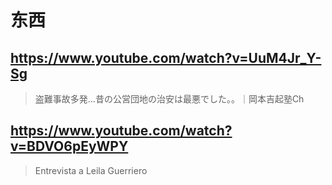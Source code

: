 # 东西

## https://www.youtube.com/watch?v=UuM4Jr_Y-Sg

> 盗難事故多発…昔の公営団地の治安は最悪でした。。｜岡本吉起塾Ch

## https://www.youtube.com/watch?v=BDVO6pEyWPY

> Entrevista a Leila Guerriero 
